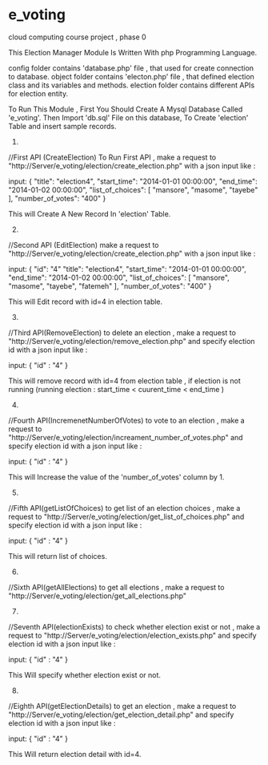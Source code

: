 # e_voting
cloud computing course project , phase 0

This Election Manager Module Is Written With php Programming Language.

config folder contains 'database.php' file , that used for create connection to database.
object folder contains 'electon.php' file , that defined election class and its variables and methods.
election folder contains different APIs for election entity.

To Run This Module , First You Should Create A Mysql Database Called 'e_voting'. 
Then Import 'db.sql' File on this database, To Create 'election' Table and insert sample records.

1.
//First API (CreateElection)
To Run First API , make a request to "http://Server/e_voting/election/create_election.php" with a json input like :

input:
{
    "title": "election4",
    "start_time": "2014-01-01 00:00:00",
    "end_time": "2014-01-02 00:00:00",
    "list_of_choices": [
        "mansore",
        "masome",
        "tayebe"
    ],
    "number_of_votes": "400"
}

This will Create A New Record In 'election' Table.

2.
//Second API (EditElection)
make a request to "http://Server/e_voting/election/create_election.php" with a json input like :

input:
{
    "id": "4"
    "title": "election4",
    "start_time": "2014-01-01 00:00:00",
    "end_time": "2014-01-02 00:00:00",
    "list_of_choices": [
        "mansore",
        "masome",
        "tayebe",
        "fatemeh"
    ],
    "number_of_votes": "400"
}

This will Edit record with id=4 in election table.

3.
//Third API(RemoveElection)
to delete an election , make a request to "http://Server/e_voting/election/remove_election.php" and specify election id with a json input like :

input:
{
    "id" : "4"
}

This will remove record with id=4 from election table , if election is not running (running election : start_time < cuurent_time < end_time )

4.
//Fourth API(IncremenetNumberOfVotes)
to vote to an election , make a request to "http://Server/e_voting/election/increament_number_of_votes.php" and specify election id with a json input like :

input:
{
    "id" : "4"
}

This will Increase the value of the 'number_of_votes' column by 1.

5.
//Fifth API(getListOfChoices)
to get list of an election choices , make a request to "http://Server/e_voting/election/get_list_of_choices.php" and specify election id with a json input like :

input:
{
    "id" : "4"
}

This will return list of choices.

6.
//Sixth API(getAllElections)
to get all elections , make a request to "http://Server/e_voting/election/get_all_elections.php"


7.
//Seventh API(electionExists)
to check whether election exist or not , make a request to "http://Server/e_voting/election/election_exists.php" and specify election id with a json input like :

input:
{
    "id" : "4"
}

This Will specify whether election exist or not.

8.
//Eighth API(getElectionDetails)
to get an election , make a request to "http://Server/e_voting/election/get_election_detail.php" and specify election id with a json input like :

input:
{
    "id" : "4"
}

This Will return election detail with id=4.
